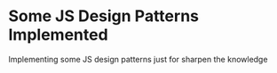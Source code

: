 # Some JS Design Patterns Implemented

Implementing some JS design patterns just for sharpen the knowledge
